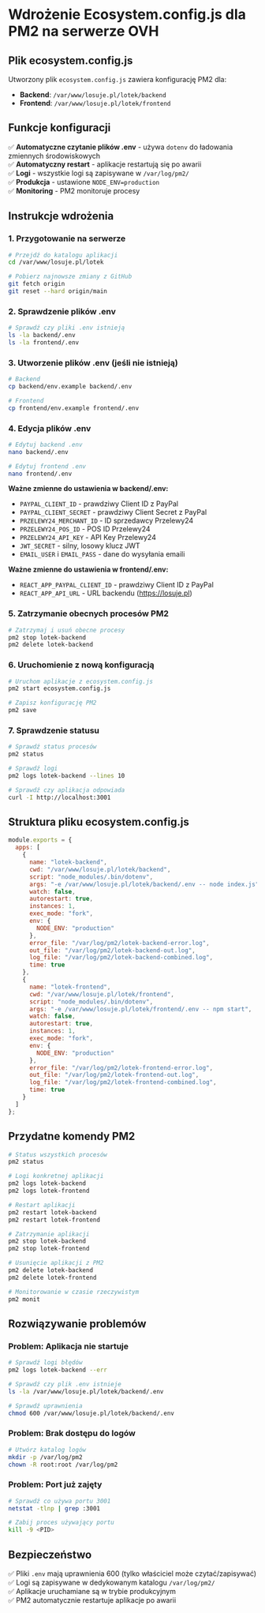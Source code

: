 # Wdrożenie Ecosystem.config.js dla PM2 na serwerze OVH

## Plik ecosystem.config.js

Utworzony plik `ecosystem.config.js` zawiera konfigurację PM2 dla:
- **Backend**: `/var/www/losuje.pl/lotek/backend`
- **Frontend**: `/var/www/losuje.pl/lotek/frontend`

## Funkcje konfiguracji

✅ **Automatyczne czytanie plików .env** - używa `dotenv` do ładowania zmiennych środowiskowych  
✅ **Automatyczny restart** - aplikacje restartują się po awarii  
✅ **Logi** - wszystkie logi są zapisywane w `/var/log/pm2/`  
✅ **Produkcja** - ustawione `NODE_ENV=production`  
✅ **Monitoring** - PM2 monitoruje procesy  

## Instrukcje wdrożenia

### 1. Przygotowanie na serwerze

```bash
# Przejdź do katalogu aplikacji
cd /var/www/losuje.pl/lotek

# Pobierz najnowsze zmiany z GitHub
git fetch origin
git reset --hard origin/main
```

### 2. Sprawdzenie plików .env

```bash
# Sprawdź czy pliki .env istnieją
ls -la backend/.env
ls -la frontend/.env
```

### 3. Utworzenie plików .env (jeśli nie istnieją)

```bash
# Backend
cp backend/env.example backend/.env

# Frontend  
cp frontend/env.example frontend/.env
```

### 4. Edycja plików .env

```bash
# Edytuj backend .env
nano backend/.env

# Edytuj frontend .env
nano frontend/.env
```

**Ważne zmienne do ustawienia w backend/.env:**
- `PAYPAL_CLIENT_ID` - prawdziwy Client ID z PayPal
- `PAYPAL_CLIENT_SECRET` - prawdziwy Client Secret z PayPal
- `PRZELEWY24_MERCHANT_ID` - ID sprzedawcy Przelewy24
- `PRZELEWY24_POS_ID` - POS ID Przelewy24
- `PRZELEWY24_API_KEY` - API Key Przelewy24
- `JWT_SECRET` - silny, losowy klucz JWT
- `EMAIL_USER` i `EMAIL_PASS` - dane do wysyłania emaili

**Ważne zmienne do ustawienia w frontend/.env:**
- `REACT_APP_PAYPAL_CLIENT_ID` - prawdziwy Client ID z PayPal
- `REACT_APP_API_URL` - URL backendu (https://losuje.pl)

### 5. Zatrzymanie obecnych procesów PM2

```bash
# Zatrzymaj i usuń obecne procesy
pm2 stop lotek-backend
pm2 delete lotek-backend
```

### 6. Uruchomienie z nową konfiguracją

```bash
# Uruchom aplikacje z ecosystem.config.js
pm2 start ecosystem.config.js

# Zapisz konfigurację PM2
pm2 save
```

### 7. Sprawdzenie statusu

```bash
# Sprawdź status procesów
pm2 status

# Sprawdź logi
pm2 logs lotek-backend --lines 10

# Sprawdź czy aplikacja odpowiada
curl -I http://localhost:3001
```

## Struktura pliku ecosystem.config.js

```javascript
module.exports = {
  apps: [
    {
      name: "lotek-backend",
      cwd: "/var/www/losuje.pl/lotek/backend",
      script: "node_modules/.bin/dotenv",
      args: "-e /var/www/losuje.pl/lotek/backend/.env -- node index.js",
      watch: false,
      autorestart: true,
      instances: 1,
      exec_mode: "fork",
      env: {
        NODE_ENV: "production"
      },
      error_file: "/var/log/pm2/lotek-backend-error.log",
      out_file: "/var/log/pm2/lotek-backend-out.log",
      log_file: "/var/log/pm2/lotek-backend-combined.log",
      time: true
    },
    {
      name: "lotek-frontend",
      cwd: "/var/www/losuje.pl/lotek/frontend",
      script: "node_modules/.bin/dotenv",
      args: "-e /var/www/losuje.pl/lotek/frontend/.env -- npm start",
      watch: false,
      autorestart: true,
      instances: 1,
      exec_mode: "fork",
      env: {
        NODE_ENV: "production"
      },
      error_file: "/var/log/pm2/lotek-frontend-error.log",
      out_file: "/var/log/pm2/lotek-frontend-out.log",
      log_file: "/var/log/pm2/lotek-frontend-combined.log",
      time: true
    }
  ]
};
```

## Przydatne komendy PM2

```bash
# Status wszystkich procesów
pm2 status

# Logi konkretnej aplikacji
pm2 logs lotek-backend
pm2 logs lotek-frontend

# Restart aplikacji
pm2 restart lotek-backend
pm2 restart lotek-frontend

# Zatrzymanie aplikacji
pm2 stop lotek-backend
pm2 stop lotek-frontend

# Usunięcie aplikacji z PM2
pm2 delete lotek-backend
pm2 delete lotek-frontend

# Monitorowanie w czasie rzeczywistym
pm2 monit
```

## Rozwiązywanie problemów

### Problem: Aplikacja nie startuje
```bash
# Sprawdź logi błędów
pm2 logs lotek-backend --err

# Sprawdź czy plik .env istnieje
ls -la /var/www/losuje.pl/lotek/backend/.env

# Sprawdź uprawnienia
chmod 600 /var/www/losuje.pl/lotek/backend/.env
```

### Problem: Brak dostępu do logów
```bash
# Utwórz katalog logów
mkdir -p /var/log/pm2
chown -R root:root /var/log/pm2
```

### Problem: Port już zajęty
```bash
# Sprawdź co używa portu 3001
netstat -tlnp | grep :3001

# Zabij proces używający portu
kill -9 <PID>
```

## Bezpieczeństwo

✅ Pliki `.env` mają uprawnienia 600 (tylko właściciel może czytać/zapisywać)  
✅ Logi są zapisywane w dedykowanym katalogu `/var/log/pm2/`  
✅ Aplikacje uruchamiane są w trybie produkcyjnym  
✅ PM2 automatycznie restartuje aplikacje po awarii




